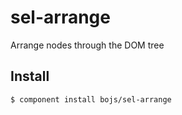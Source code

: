 # sel-arrange

Arrange nodes through the DOM tree

## Install

    $ component install bojs/sel-arrange
